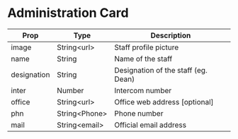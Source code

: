 # Administration Card

| Prop        | Type            | Description                         |
| ----------- | --------------- | ----------------------------------- |
| image       | String\<url\>   | Staff profile picture               |
| name        | String          | Name of the staff                   |
| designation | String          | Designation of the staff (eg. Dean) |
| inter       | Number          | Intercom number                     |
| office      | String\<url\>   | Office web address      [optional]  |
| phn         | String\<Phone\> | Phone number                        |
| mail        | String\<email\> | Official email address              |
